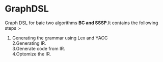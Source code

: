 # GraphDSL

Graph DSL for baic two algorithms <b>BC and SSSP</b>.It contains the following steps :-

1. Generating the grammar using Lex and YACC <br>
2.Generating IR. <br>
3.Generate code from IR. <br>
4.Optomize the IR. <br>

 

